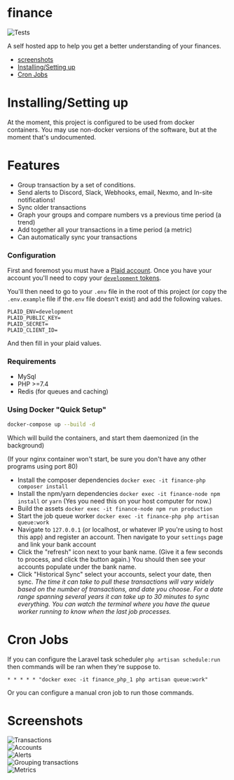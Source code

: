 # finance
![Tests](https://github.com/austinkregel/finance/workflows/Tests/badge.svg)

A self hosted app to help you get a better understanding of your finances.
 - [screenshots](#screenshots)
 - [Installing/Setting up](#installing-setting-up)
 - [Cron Jobs](#cron-jobs)
 
 
# Installing/Setting up
At the moment, this project is configured to be used from docker containers. You may use non-docker versions of the software, but at the moment that's undocumented.

# Features
 - Group transaction by a set of conditions.
 - Send alerts to Discord, Slack, Webhooks, email, Nexmo, and In-site notifications!
 - Sync older transactions
 - Graph your groups and compare numbers vs a previous time period (a trend)
 - Add together all your transactions in a time period (a metric)
 - Can automatically sync your transactions

### Configuration
First and foremost you must have a [Plaid account](https://plaid.com). Once you have your account you'll need to copy your [`development` tokens](https://dashboard.plaid.com/overview/development).

You'll then need to go to your `.env` file in the root of this project (or copy the `.env.example` file if the`.env` file doesn't exist) and add the following values.
```
PLAID_ENV=development
PLAID_PUBLIC_KEY=
PLAID_SECRET=
PLAID_CLIENT_ID=
```
And then fill in your plaid values.

### Requirements
  - MySql
  - PHP >=7.4
  - Redis (for queues and caching)
### Using Docker "Quick Setup"
```bash
docker-compose up --build -d
```
Which will build the containers, and start them daemonized (in the background)

(If your nginx container won't start, be sure you don't have any other programs using port 80)

 - Install the composer dependencies `docker exec -it finance-php composer install`
 - Install the npm/yarn dependencies `docker exec -it finance-node npm install` or `yarn` (Yes you need this on your host computer for now.)
 - Build the assets `docker exec -it finance-node npm run production`
 - Start the job queue worker `docker exec -it finance-php php artisan queue:work`
 - Navigate to `127.0.0.1` (or localhost, or whatever IP you're using to host this app) and register an account. Then navigate to your `settings` page and link your bank account
 - Click the "refresh" icon next to your bank name. (Give it a few seconds to process, and click the button again.) You should then see your accounts populate under the bank name.
 - Click "Historical Sync" select your accounts, select your date, then sync. _The time it can take to pull these transactions will vary widely based on the number of transactions, and date you choose. For a date range spanning several years it can take up to 30 minutes to sync everything. You can watch the terminal where you have the queue worker running to know when the last job processes._ 
 
# Cron Jobs
If you can configure the Laravel task scheduler `php artisan schedule:run` then commands will be ran when they're suppose to.
```cron
* * * * * "docker exec -it finance_php_1 php artisan queue:work"
```
Or you can configure a manual cron job to run those commands.

# Screenshots
![Transactions](transactions-page.PNG)  
![Accounts](accounts.PNG)  
![Alerts](alerts.PNG)  
![Grouping transactions](groupings.PNG)  
![Metrics](metrics.PNG)
